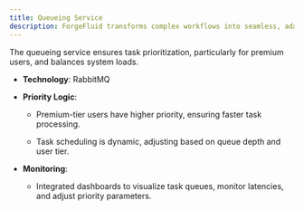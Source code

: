 ```yaml
---
title: Queueing Service
description: ForgeFluid transforms complex workflows into seamless, adaptive processes using advanced AI technologies, enabling efficient computational task management across diverse environments.
---
```


The queueing service ensures task prioritization, particularly for premium users, and balances system loads.

- **Technology**: RabbitMQ

- **Priority Logic**:

  - Premium-tier users have higher priority, ensuring faster task processing.

  - Task scheduling is dynamic, adjusting based on queue depth and user tier.

- **Monitoring**:

  - Integrated dashboards to visualize task queues, monitor latencies, and adjust priority parameters.

